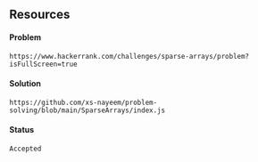 ## Resources

#### Problem

    https://www.hackerrank.com/challenges/sparse-arrays/problem?isFullScreen=true

#### Solution
    https://github.com/xs-nayeem/problem-solving/blob/main/SparseArrays/index.js
    
#### Status
    Accepted
